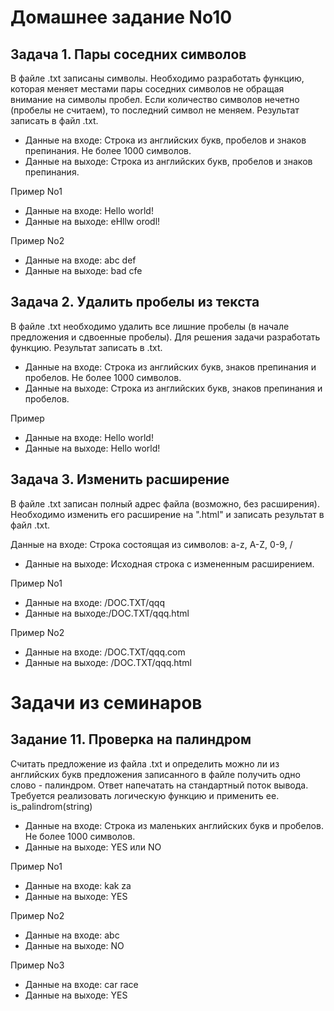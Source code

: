 # Домашнее задание No10

## Задача 1. Пары соседних символов

В файле .txt записаны символы. Необходимо разработать функцию, которая меняет местами пары соседних символов не обращая внимание на символы пробел. Если количество символов нечетно (пробелы не считаем), то
последний символ не меняем. Результат записать в файл .txt.

- Данные на входе: Строка из английских букв, пробелов и знаков препинания. Не более 1000 символов.
- Данные на выходе: Строка из английских букв, пробелов и знаков препинания.

Пример No1
- Данные на входе: Hello world!
- Данные на выходе: eHllw orodl!

Пример No2
- Данные на входе: abc def 
- Данные на выходе: bad cfe


## Задача 2. Удалить пробелы из текста

В файле .txt необходимо удалить все лишние пробелы (в начале предложения и сдвоенные пробелы). Для решения задачи разработать функцию. Результат записать в .txt.

- Данные на входе: Строка из английских букв, знаков препинания и пробелов. Не более 1000 символов.
- Данные на выходе: Строка из английских букв, знаков препинания и пробелов.

Пример
- Данные на входе: Hello world!
- Данные на выходе: Hello world!

## Задача 3. Изменить расширение
В файле .txt записан полный адрес файла (возможно, без расширения). Необходимо изменить его расширение на ".html" и записать результат в файл .txt.

Данные на входе: Строка состоящая из символов: a-z, A-Z, 0-9, /
- Данные на выходе: Исходная строка с измененным расширением.

Пример No1
- Данные на входе: /DOC.TXT/qqq
- Данные на выходе:/DOC.TXT/qqq.html

Пример No2
- Данные на входе: /DOC.TXT/qqq.com
- Данные на выходе: /DOC.TXT/qqq.html

# Задачи из семинаров

## Задание 11. Проверка на палиндром

Считать предложение из файла .txt и определить можно ли из английских букв предложения
записанного в файле получить одно слово - палиндром. Ответ напечатать на стандартный поток
вывода. Требуется реализовать логическую функцию и применить ее.
is_palindrom(string)
- Данные на входе: Строка из маленьких английских букв и пробелов. Не более 1000 символов.
- Данные на выходе: YES или NO

Пример No1
- Данные на входе: kak za
- Данные на выходе: YES

Пример No2
- Данные на входе: abc
- Данные на выходе: NO

Пример No3
- Данные на входе: car race
- Данные на выходе: YES
